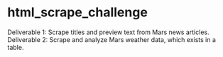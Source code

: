 # html_scrape_challenge

Deliverable 1: Scrape titles and preview text from Mars news articles.
Deliverable 2: Scrape and analyze Mars weather data, which exists in a table.

